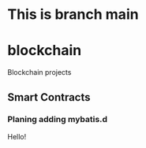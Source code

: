 # This is branch main

# blockchain
Blockchain projects

## Smart Contracts

### Planing adding mybatis.d

Hello!
